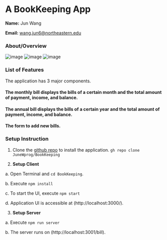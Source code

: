 # A BookKeeping App 

**Name:**  Jun Wang

**Email:**  wang.jun6@northeastern.edu

### About/Overview
![image](https://github.com/JuneWprog/BookKeeping/assets/77699526/45aef1f2-64ad-430e-abbf-471a21b20fe4)
![image](https://github.com/JuneWprog/BookKeeping/assets/77699526/26d34204-13b6-495f-831f-d446a9cebcad)
![image](https://github.com/JuneWprog/BookKeeping/assets/77699526/c9b233c7-0b5d-4692-9415-6ee7fb997441)




### List of Features

The application has 3 major components.

#### The monthly bill displays the bills of a certain month and the total amount of payment, income, and balance.
#### The annual bill displays the bills of a certain year and the total amount of payment, income, and balance.
#### The form to add new bills.

### Setup Instruction

1. Clone the [github repo]([https://github.com/JuneWprog/BookKeeping]) to install the application.
  ```gh repo clone JuneWprog/BookKeeping```

3. **Setup Client**

a. Open Terminal and ```cd BookKeeping```.

b. Execute ```npm install```

c. To start the UI, execute ```npm start```

d. Application UI is accessible  at 
(http://localhost:3000/).

3. **Setup Server**
 
a. Execute ```npm run server```

b. The server runs on 
(http://localhost:3001/bill).


